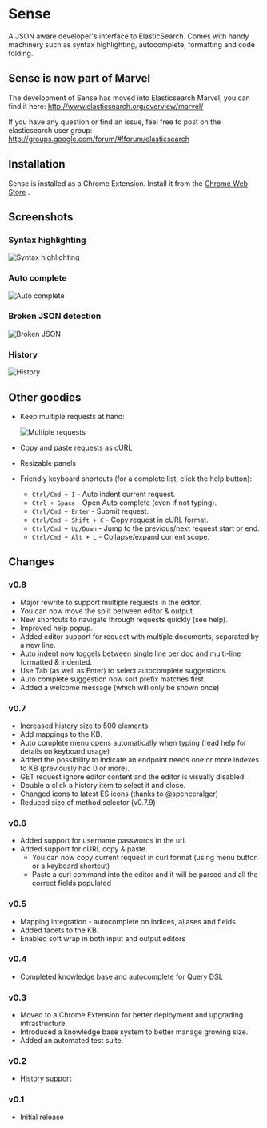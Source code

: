 Sense
=====

A JSON aware developer's interface to ElasticSearch. Comes with handy machinery such as syntax highlighting, autocomplete,
formatting and code folding.


Sense is now part of Marvel
-----

The development of Sense has moved into Elasticsearch Marvel, you can find it here: http://www.elasticsearch.org/overview/marvel/

If you have any question or find an issue, feel free to post on the elasticsearch user group: http://groups.google.com/forum/#!forum/elasticsearch


Installation
------------

Sense is installed as a Chrome Extension. Install it from
the [Chrome Web Store](http://bit.ly/es_sense) .

Screenshots
-----------

### Syntax highlighting
![Syntax highlighting](https://github.com/bleskes/sense/raw/master/docs/syntaxhighlighting.png)

### Auto complete
![Auto complete](https://github.com/bleskes/sense/raw/master/docs/autocomplete.png)

### Broken JSON detection
![Broken JSON](https://github.com/bleskes/sense/raw/master/docs/broken.png)

### History
![History](https://github.com/bleskes/sense/raw/master/docs/history.png)

Other goodies
-----

- Keep multiple requests at hand:

  ![Multiple requests](https://github.com/bleskes/sense/raw/master/docs/requestformat.png)
- Copy and paste requests as cURL
- Resizable panels
- Friendly keyboard shortcuts (for a complete list, click the help button):
    * `Ctrl/Cmd + I`         - Auto indent current request.
    * `Ctrl + Space`         - Open Auto complete (even if not typing).
    * `Ctrl/Cmd + Enter`     - Submit request.
    * `Ctrl/Cmd + Shift + C` - Copy request in cURL format.
    * `Ctrl/Cmd + Up/Down`   - Jump to the previous/next request start or end.
    * `Ctrl/Cmd + Alt + L`   - Collapse/expand current scope.

Changes
-------

### v0.8
- Major rewrite to support multiple requests in the editor.
- You can now move the split between editor & output.
- New shortcuts to navigate through requests quickly (see help).
- Improved help popup.
- Added editor support for request with multiple documents, separated by a new line.
- Auto indent now toggels between single line per doc and multi-line formatted & indented.
- Use Tab (as well as Enter) to select autocomplete suggestions.
- Auto complete suggestion now sort prefix matches first.
- Added a welcome message (which will only be shown once)

### v0.7
- Increased history size to 500 elements
- Add mappings to the KB.
- Auto complete menu opens automatically when typing (read help for details on keyboard usage)
- Added the possibility to indicate an endpoint needs one or more indexes to KB (previously had 0 or more).
- GET request ignore editor content and the editor is visually disabled.
- Double a click a history item to select it and close.
- Changed icons to latest ES icons (thanks to @spenceralger)
- Reduced size of method selector (v0.7.9)

### v0.6
- Added support for username passwords in the url.
- Added support for cURL copy & paste.
    - You can now copy current request in curl format (using menu button or a keyboard shortcut)
    - Paste a curl command into the editor and it will be parsed and all the correct fields populated

### v0.5
- Mapping integration - autocomplete on indices, aliases and fields.
- Added facets to the KB.
- Enabled soft wrap in both input and output editors

### v0.4
- Completed knowledge base and autocomplete for Query DSL

### v0.3
- Moved to a Chrome Extension for better deployment and upgrading infrastructure.
- Introduced a knowledge base system to better manage growing size.
- Added an automated test suite.

### v0.2
- History support

### v0.1
- Initial release
